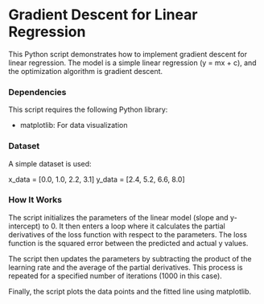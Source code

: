 # Gradient Descent for Linear Regression

This Python script demonstrates how to implement gradient descent for linear regression. The model is a simple linear regression (y = mx + c), and the optimization algorithm is gradient descent.

### Dependencies

This script requires the following Python library:

- matplotlib: For data visualization

### Dataset

A simple dataset is used:

x_data = [0.0, 1.0, 2.2, 3.1]
y_data = [2.4, 5.2, 6.6, 8.0]

### How It Works

The script initializes the parameters of the linear model (slope and y-intercept) to 0. It then enters a loop where it calculates the partial derivatives of the loss function with respect to the parameters. The loss function is the squared error between the predicted and actual y values.

The script then updates the parameters by subtracting the product of the learning rate and the average of the partial derivatives. This process is repeated for a specified number of iterations (1000 in this case).

Finally, the script plots the data points and the fitted line using matplotlib.
